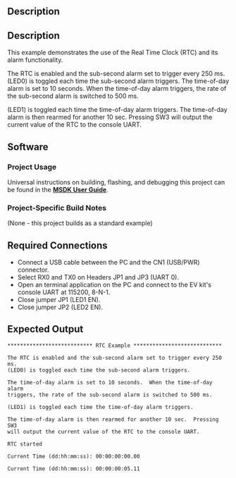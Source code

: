 ## Description
## Description

This example demonstrates the use of the Real Time Clock (RTC) and its alarm functionality.

The RTC is enabled and the sub-second alarm set to trigger every 250 ms.
(LED0) is toggled each time the sub-second alarm triggers.  The time-of-day alarm is set to 10 seconds.  When the time-of-day alarm triggers, the rate of the sub-second alarm is switched to 500 ms.

(LED1) is toggled each time the time-of-day alarm triggers. The time-of-day alarm is then rearmed for another 10 sec.  Pressing SW3 will output the current value of the RTC to the console UART.


## Software

### Project Usage

Universal instructions on building, flashing, and debugging this project can be found in the **[MSDK User Guide](https://analog-devices-msdk.github.io/msdk/USERGUIDE/)**.

### Project-Specific Build Notes

(None - this project builds as a standard example)

## Required Connections

-   Connect a USB cable between the PC and the CN1 (USB/PWR) connector.
-   Select RX0 and TX0 on Headers JP1 and JP3 (UART 0).
-   Open an terminal application on the PC and connect to the EV kit's console UART at 115200, 8-N-1.
-   Close jumper JP1 (LED1 EN).
-   Close jumper JP2 (LED2 EN).

## Expected Output

```
*************************** RTC Example ****************************

The RTC is enabled and the sub-second alarm set to trigger every 250 ms.
(LED0) is toggled each time the sub-second alarm triggers.

The time-of-day alarm is set to 10 seconds.  When the time-of-day alarm
triggers, the rate of the sub-second alarm is switched to 500 ms.

(LED1) is toggled each time the time-of-day alarm triggers.

The time-of-day alarm is then rearmed for another 10 sec.  Pressing SW3
will output the current value of the RTC to the console UART.

RTC started

Current Time (dd:hh:mm:ss): 00:00:00:00.00

Current Time (dd:hh:mm:ss): 00:00:00:05.11
```


